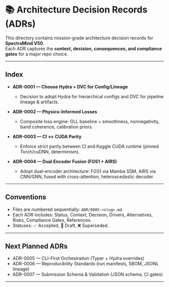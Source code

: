 # 📚 Architecture Decision Records (ADRs)

This directory contains mission-grade architecture decision records for **SpectraMind V50**.  
Each ADR captures the **context, decision, consequences, and compliance gates** for a major repo choice.  

---

## Index

* **ADR-0001 — Choose Hydra + DVC for Config/Lineage**  
  * Decision to adopt Hydra for hierarchical configs and DVC for pipeline lineage & artifacts.  

* **ADR-0002 — Physics-Informed Losses**  
  * Composite loss engine: GLL baseline + smoothness, nonnegativity, band coherence, calibration priors.  

* **ADR-0003 — CI ↔ CUDA Parity**  
  * Enforce strict parity between CI and Kaggle CUDA runtime (pinned Torch/cuDNN, determinism).  

* **ADR-0004 — Dual Encoder Fusion (FGS1 + AIRS)**  
  * Adopt dual-encoder architecture: FGS1 via Mamba SSM, AIRS via CNN/GNN, fused with cross-attention, heteroscedastic decoder.  

---

## Conventions

* Files are numbered sequentially: `ADR/000X-<slug>.md`.  
* Each ADR includes: Status, Context, Decision, Drivers, Alternatives, Risks, Compliance Gates, References.  
* Statuses: ✅ Accepted, 🚧 Draft, ❌ Superseded.  

---

## Next Planned ADRs

* ADR-0005 — CLI-First Orchestration (Typer + Hydra overrides)  
* ADR-0006 — Reproducibility Standards (run manifests, SBOM, JSONL lineage)  
* ADR-0007 — Submission Schema & Validation (JSON schema, CI gates)  

---
